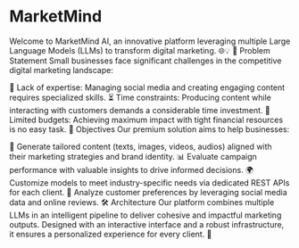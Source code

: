 # MarketMind
Welcome to MarketMind AI, an innovative platform leveraging multiple Large Language Models (LLMs) to transform digital marketing. 🌐💡
📌 Problem Statement
Small businesses face significant challenges in the competitive digital marketing landscape:

🌱 Lack of expertise: Managing social media and creating engaging content requires specialized skills.
⏳ Time constraints: Producing content while interacting with customers demands a considerable time investment.
💸 Limited budgets: Achieving maximum impact with tight financial resources is no easy task.
🎯 Objectives
Our premium solution aims to help businesses:

📄 Generate tailored content (texts, images, videos, audios) aligned with their marketing strategies and brand identity.
📊 Evaluate campaign performance with valuable insights to drive informed decisions.
🌍 Customize models to meet industry-specific needs via dedicated REST APIs for each client.
🤖 Analyze customer preferences by leveraging social media data and online reviews.
🛠️ Architecture
Our platform combines multiple LLMs in an intelligent pipeline to deliver cohesive and impactful marketing outputs. Designed with an interactive interface and a robust infrastructure, it ensures a personalized experience for every client. 🚀
